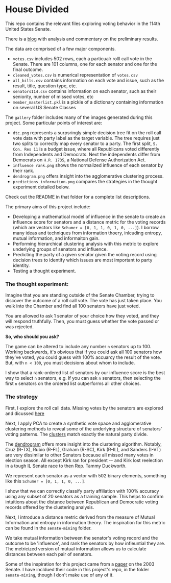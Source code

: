 # House Divided
This repo contains the relevant files exploring voting behavior in the 114th United States Senate.

There is a [blog](http://www.adammassachi.com/senate-114/) with analysis and commentary on the preliminary results. 

The data are comprised of a few major components. 
 - `votes.csv` includes 502 rows, each a particualr rolll call vote in the Senate. There are 101 columns, one for each senator and one for the final outcome. 
 - `cleaned_votes.csv` is numerical representation of `votes.csv`
 - `all_bills.csv` contains information on each vote and issue, such as the result, title, question type, etc. 
 - `senators114.csv` contains information on each senator, such as their seniority, number of missed votes, etc
 - `member_masterlist.pkl` is a pickle of a dictionary containing information on several US Senate Classes

The `gallery` folder includes many of the images generated during this project. Some particular points of interest are:
 - `dtc.png` represents a surpsringly simple decision tree fit on the roll call vote data with party label as the target variable. The tree requires just two splits to correctly map every senator to a party. The first split, `S. Con. Res 11` is a budget issue, where all Republicans voted differently from Independents and Democrats. Next the independents differ from Democrats on `H.R. 1735`, a National Defense Authorization Act. 
 - `influence rank.png` shows the normailzed influence of each senator by their rank. 
 - `dendrogram.png` offers insight into the agglomerative clustering process. 
 - `predictions_information.png` compares the strategies in the thought experiment detailed below. 

Check out the README in that folder for a complete list descriptions. 



The primary aims of this project include:
 - Developing a mathematical model of influence in the senate to create an influence score for senators and a distance metric for the voting records (which are vectors like `Schumer = [0, 1, 1, 0, 1, 0, ...]`). I borrow many ideas and techniques from information thoery, inlcuding entropy, mutual information, and informaiton gain. 
 - Performing hierarchical clustering analysis with this metric to explore underlying groups of senators and influence. 
 - Predicting the party of a given senator given the voting record using decision trees to identify which issues are most important to party identity. 
 - Testing a thought experiment. 

### The thought experiment: 

Imagine that you are standing outside of the Senate Chamber, trying to discover the outcome of a roll call vote. The vote has just taken place. You walk into the Chamber and find all 100 senators have just voted. 

You are allowed to ask 1 senator of your choice how they voted, and they will respond truthfully. 
Then, you must guess whether the vote passed or was rejected. 

**So, who should you ask?**

The game can be altered to include any number `n` senators up to 100. Working backwards, it's obvious that if you could ask all 100 senators how they've voted, you could guess with 100% accuarcy the result of the vote. But, with `n < 100`, you must decisions about whom to include. 

I show that a rank-ordered list of senators by our influence score is the best way to select `n` senators, e.g. If you can ask `n` senators, then selecting the first `n` senators on the ordered list outperforms all other choices. 

### The strategy


First, I explore the roll call data. Missing votes by the senators are explored and dicussed [here](http://www.adammassachi.com/missing-votes/) 

Next, I apply PCA to create a synthetic vote space and agglomerative clustering methods to reveal some of the underlying structure of senators' voting patterns. The [clusters](http://www.adammassachi.com/clusters/) match exactly the natural party divide. 

The [dendrogram](http://www.adammassachi.com/clusters/dendrogram.png) offers more insight into the clustering algorithm. Notably, Cruz (R-TX), Rubio (R-FL), Graham (R-SC), Kirk (R-IL), and Sanders (I-VT) are very dissimilar to other Senators because all missed many votes in election season. All except Kirk ran for president -- and Kirk lost reelection in a tough IL Senate race to then Rep. Tammy Duckworth. 

We represent each senator as a vector with 502 binary elements, something like this `Schumer = [0, 1, 1, 0, ...]`. 

I show that we can correctly classify party affiliation with 100% accuracy using any subset of 20 senators as a training sample. This helps to confirm intuitions about the distance between Republican and Democratic voting records offered by the clustering analysis. 

Next, I introduce a distance metric derived from the measure of Mutual Information and entropy in information theory. The inspiration for this metric can be found in the `senate-mining` folder. 

We take mutual information between the senator's voting record and the outcome to be 'influence', and rank the senators by how infleuntial they are. The metricized version of mutual information allows us to  calculate distances between each pair of senators. 


Some of the inspiration for this project came from a [paper](http://www.stat.columbia.edu/~jakulin/Politics/) on the 2003 Senate. I have incldued their code in this project's repo, in the folder `senate-mining`, though I don't make use of any of it. 